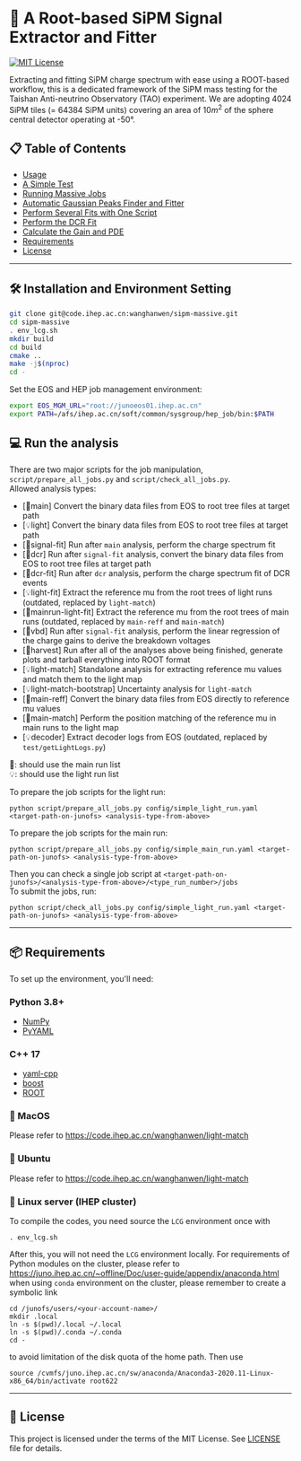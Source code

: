 # 🚀 A Root-based SiPM Signal Extractor and Fitter

[![MIT License](https://img.shields.io/badge/license-MIT-blue.svg)](#license)

Extracting and fitting SiPM charge spectrum with ease using a ROOT-based workflow, this is a dedicated framework of the SiPM mass testing for the Taishan Anti-neutrino Observatory (TAO) experiment. We are adopting 4024 SiPM tiles (= 64384 SiPM units) covering an area of 10$m^2$ of the sphere central detector operating at -50&deg;.

## 📋 Table of Contents

- [Usage](#usage)
- [A Simple Test](#a-simple-test)
- [Running Massive Jobs](#running-massive-jobs)
- [Automatic Gaussian Peaks Finder and Fitter](#automatic-gaussian-peaks-finder-and-fitter)
- [Perform Several Fits with One Script](#perform-several-fits-with-one-script)
- [Perform the DCR Fit](#perform-the-dcr-fit)
- [Calculate the Gain and PDE](#calculate-the-gain-and-pde)
- [Requirements](#requirements)
- [License](#license)

---

## 🛠 Installation and Environment Setting

```bash
git clone git@code.ihep.ac.cn:wanghanwen/sipm-massive.git
cd sipm-massive
. env_lcg.sh
mkdir build
cd build
cmake ..
make -j$(nproc)
cd -
```

Set the EOS and HEP job management environment:

```bash
export EOS_MGM_URL="root://junoeos01.ihep.ac.cn"
export PATH=/afs/ihep.ac.cn/soft/common/sysgroup/hep_job/bin:$PATH
```

## 💻 Run the analysis

There are two major scripts for the job manipulation,   
`script/prepare_all_jobs.py` and `script/check_all_jobs.py`.  
Allowed analysis types:   
- [🔳main] Convert the binary data files from EOS to root tree files at target path
- [💡light] Convert the binary data files from EOS to root tree files at target path
- [🔳signal-fit] Run after `main` analysis, perform the charge spectrum fit
- [🔳dcr] Run after `signal-fit` analysis, convert the binary data files from EOS to root tree files at target path
- [🔳dcr-fit] Run after `dcr` analysis, perform the charge spectrum fit of DCR events
- [💡light-fit] Extract the reference mu from the root trees of light runs (outdated, replaced by `light-match`)
- [🔳mainrun-light-fit] Extract the reference mu from the root trees of main runs (outdated, replaced by `main-reff` and `main-match`)
- [🔳vbd] Run after `signal-fit` analysis, perform the linear regression of the charge gains to derive the breakdown voltages
- [🔳harvest] Run after all of the analyses above being finished, generate plots and tarball everything into ROOT format
- [💡light-match] Standalone analysis for extracting reference mu values and match them to the light map
- [💡light-match-bootstrap] Uncertainty analysis for `light-match`
- [🔳main-reff] Convert the binary data files from EOS directly to reference mu values
- [🔳main-match] Perform the position matching of the reference mu in main runs to the light map
- [💡decoder] Extract decoder logs from EOS (outdated, replaced by `test/getLightLogs.py`)

🔳: should use the main run list  
💡: should use the light run list  

To prepare the job scripts for the light run:
```
python script/prepare_all_jobs.py config/simple_light_run.yaml <target-path-on-junofs> <analysis-type-from-above>
```

To prepare the job scripts for the main run:
```
python script/prepare_all_jobs.py config/simple_main_run.yaml <target-path-on-junofs> <analysis-type-from-above>
```
Then you can check a single job script at `<target-path-on-junofs>/<analysis-type-from-above>/<type_run_number>/jobs`  
To submit the jobs, run:  
```
python script/check_all_jobs.py config/simple_light_run.yaml <target-path-on-junofs> <analysis-type-from-above>
```

---

## 📦 Requirements

To set up the environment, you'll need:

### Python 3.8+
- [NumPy](https://numpy.org/)
- [PyYAML](https://pyyaml.org/)
### C++ 17
- [yaml-cpp](https://github.com/jbeder/yaml-cpp)
- [boost](https://www.boost.org/)
- [ROOT](https://root.cern/)

### 🍏 MacOS

Please refer to https://code.ihep.ac.cn/wanghanwen/light-match
<!-- MacOS installation steps go here -->

### 🐧 Ubuntu

Please refer to https://code.ihep.ac.cn/wanghanwen/light-match
<!-- Ubuntu installation steps go here -->

### 📡  Linux server (IHEP cluster)

To compile the codes, you need source the `LCG` environment once with
```
. env_lcg.sh
```
After this, you will not need the `LCG` environment locally.
For requirements of Python modules on the cluster, please refer to  
https://juno.ihep.ac.cn/~offline/Doc/user-guide/appendix/anaconda.html  
when using `conda` environment on the cluster, please remember to create a symbolic link
```
cd /junofs/users/<your-account-name>/
mkdir .local
ln -s $(pwd)/.local ~/.local
ln -s $(pwd)/.conda ~/.conda
cd -
```
to avoid limitation of the disk quota of the home path. Then use
```
source /cvmfs/juno.ihep.ac.cn/sw/anaconda/Anaconda3-2020.11-Linux-x86_64/bin/activate root622
```

---

## 📜 License

This project is licensed under the terms of the MIT License. See [LICENSE](https://code.ihep.ac.cn/wanghanwen/sipm-massive/-/raw/main/LICENSE) file for details.
